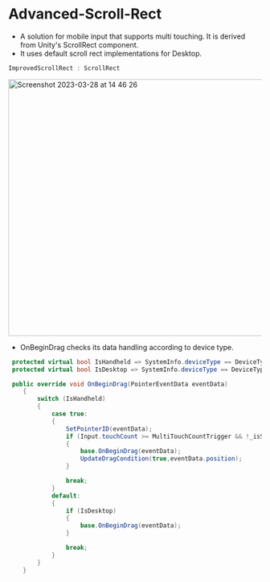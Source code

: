 # Advanced-Scroll-Rect
- A solution for mobile input that supports multi touching. It is derived from Unity's ScrollRect component.
- It uses default scroll rect implementations for Desktop.
```c#
ImprovedScrollRect : ScrollRect
```
<img width="510" alt="Screenshot 2023-03-28 at 14 46 26" src="https://user-images.githubusercontent.com/43708297/228226128-261f475c-b294-4fb1-9b60-1d76bf0418d0.png">

- OnBeginDrag checks its data handling according to device type.

```c#
 protected virtual bool IsHandheld => SystemInfo.deviceType == DeviceType.Handheld;
 protected virtual bool IsDesktop => SystemInfo.deviceType == DeviceType.Desktop;

 public override void OnBeginDrag(PointerEventData eventData)
    {
        switch (IsHandheld)
        {
            case true:
            {
                SetPointerID(eventData);
                if (Input.touchCount >= MultiTouchCountTrigger && !_isScrolling)
                {
                    base.OnBeginDrag(eventData);
                    UpdateDragCondition(true,eventData.position);
                }

                break;
            }
            default:
            {
                if (IsDesktop)
                {
                    base.OnBeginDrag(eventData);
                }

                break;
            }
        }
    }
 ```

